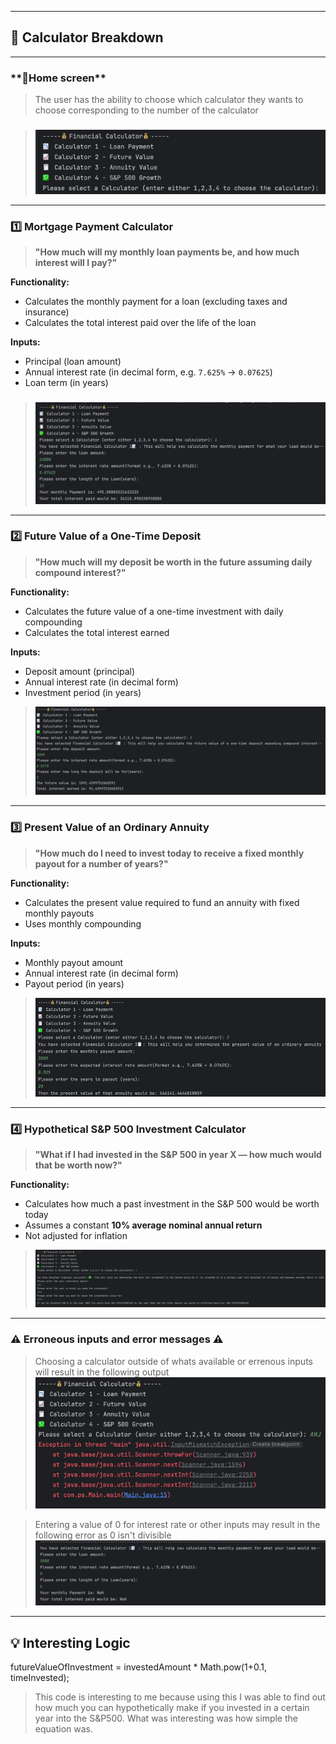 

---

## 🧮 Calculator Breakdown
**********
### ️**📲Home screen**

> The user has the ability to choose which calculator they wants to choose corresponding to the 
> number of the calculator
###
>![img.png](img.png)


******


### 1️⃣ **Mortgage Payment Calculator**

> **"How much will my monthly loan payments be, and how much interest will I pay?"**

**Functionality:**
- Calculates the monthly payment for a loan (excluding taxes and insurance)
- Calculates the total interest paid over the life of the loan

**Inputs:**
- Principal (loan amount)
- Annual interest rate (in decimal form, e.g. `7.625%` → `0.07625`)
- Loan term (in years)
###
>![img_1.png](img_1.png)
***

### 2️⃣ **Future Value of a One-Time Deposit**

> **"How much will my deposit be worth in the future assuming daily compound interest?"**

**Functionality:**
- Calculates the future value of a one-time investment with daily compounding
- Calculates the total interest earned

**Inputs:**
- Deposit amount (principal)
- Annual interest rate (in decimal form)
- Investment period (in years)
>![img_2.png](img_2.png)
---

### 3️⃣ **Present Value of an Ordinary Annuity**

> **"How much do I need to invest today to receive a fixed monthly payout for a number of years?"**

**Functionality:**
- Calculates the present value required to fund an annuity with fixed monthly payouts
- Uses monthly compounding

**Inputs:**
- Monthly payout amount
- Annual interest rate (in decimal form)
- Payout period (in years)
> ![img_3.png](img_3.png)


---

### 4️⃣ **Hypothetical S&P 500 Investment Calculator**

> **"What if I had invested in the S&P 500 in year X — how much would that be worth now?"**

**Functionality:**
- Calculates how much a past investment in the S&P 500 would be worth today
- Assumes a constant **10% average nominal annual return**
- Not adjusted for inflation
> ![img_4.png](img_4.png)


---

### ⚠️ **Erroneous inputs and error messages** ⚠️

> Choosing a calculator outside of whats available or errenous inputs will result in the following output   
> ![img_5.png](img_5.png)

>Entering a value of 0 for interest rate or other inputs may result in the following error as 0 isn't divisible![img_6.png](img_6.png)
--------


## 💡 Interesting Logic


futureValueOfInvestment = investedAmount * Math.pow(1+0.1, timeInvested);
> This code is interesting to me because using this I was able to find out how much you can hypothetically make if you invested in a certain year into the S&P500. What was interesting was how simple the equation was. 